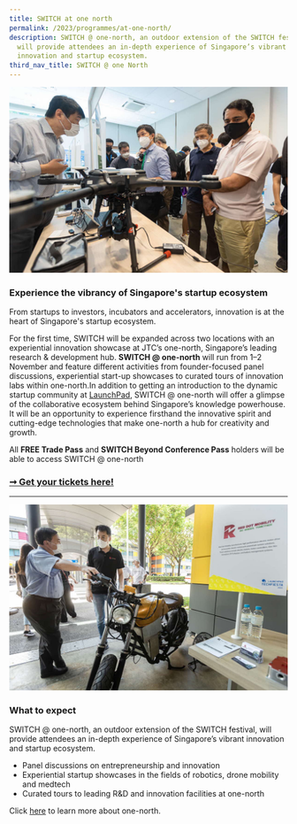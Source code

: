 ```yaml
---
title: SWITCH at one north
permalink: /2023/programmes/at-one-north/
description: SWITCH @ one-north, an outdoor extension of the SWITCH festival,
  will provide attendees an in-depth experience of Singapore’s vibrant
  innovation and startup ecosystem.
third_nav_title: SWITCH @ one North
---
```

![An innovation showcase of an unmanned aerial drone](/images/2023/Photos/switch_one_north_03_1200p.JPG)

### Experience the vibrancy of Singapore's startup ecosystem

From startups to investors, incubators and accelerators, innovation is at the heart of Singapore's startup ecosystem.

For the first time, SWITCH will be expanded across two locations with an experiential innovation showcase at JTC’s one-north, Singapore’s leading research & development hub. **SWITCH @ one-north** will run from 1–2 November and feature different activities from founder-focused panel discussions, experiential start-up showcases to curated tours of innovation labs within one-north.In addition to getting an introduction to the dynamic startup community at [LaunchPad](https://www.jtc.gov.sg/find-land/land-for-long-term-development/launchpad), SWITCH @ one-north will offer a glimpse of the collaborative ecosystem behind Singapore’s knowledge powerhouse. It will be an opportunity to experience firsthand the innovative spirit and cutting-edge technologies that make one-north a hub for creativity and growth.

All **FREE Trade Pass** and **SWITCH Beyond Conference Pass** holders will be able to access SWITCH @ one-north

### [➞ Get your tickets here!](/register)

***

![A photo of a man pointing at an electric vehicle.](/images/2023/Photos/switch_one_north_05_1200p.JPG)

### What to expect

SWITCH @ one-north, an outdoor extension of the SWITCH festival, will provide attendees an in-depth experience of Singapore’s vibrant innovation and startup ecosystem. 
* Panel discussions on entrepreneurship and innovation
* Experiential startup showcases in the fields of robotics, drone mobility and medtech
* Curated tours to leading R&D and innovation facilities at one-north

Click [here](https://www.jtc.gov.sg/find-land/land-for-long-term-development/one-north) to learn more about one-north.